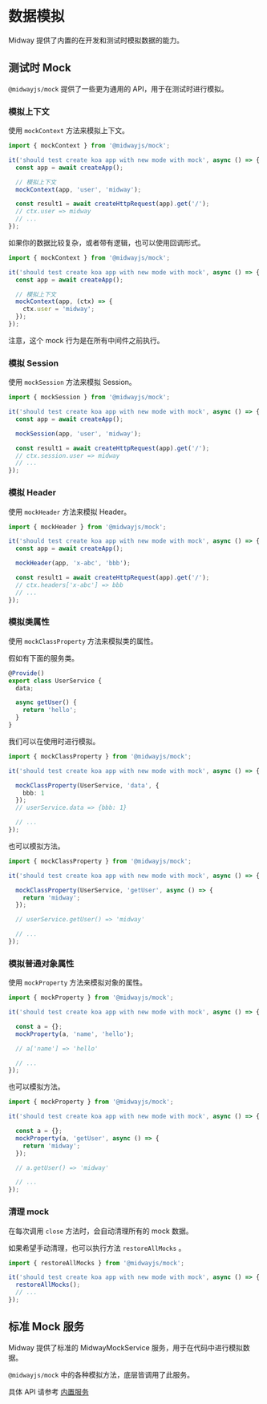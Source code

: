 # 数据模拟

Midway 提供了内置的在开发和测试时模拟数据的能力。



## 测试时 Mock

`@midwayjs/mock` 提供了一些更为通用的 API，用于在测试时进行模拟。

### 模拟上下文

使用 `mockContext` 方法来模拟上下文。

```typescript
import { mockContext } from '@midwayjs/mock';

it('should test create koa app with new mode with mock', async () => {
  const app = await createApp();

  // 模拟上下文
  mockContext(app, 'user', 'midway');

  const result1 = await createHttpRequest(app).get('/');
  // ctx.user => midway
  // ...
});
```

如果你的数据比较复杂，或者带有逻辑，也可以使用回调形式。

```typescript
import { mockContext } from '@midwayjs/mock';

it('should test create koa app with new mode with mock', async () => {
  const app = await createApp();

  // 模拟上下文
  mockContext(app, (ctx) => {
    ctx.user = 'midway';
  });
});
```

注意，这个 mock 行为是在所有中间件之前执行。



### 模拟 Session

使用 `mockSession` 方法来模拟 Session。

```typescript
import { mockSession } from '@midwayjs/mock';

it('should test create koa app with new mode with mock', async () => {
  const app = await createApp();

  mockSession(app, 'user', 'midway');

  const result1 = await createHttpRequest(app).get('/');
  // ctx.session.user => midway
  // ...
});
```

### 模拟 Header

使用 `mockHeader` 方法来模拟 Header。

```typescript
import { mockHeader } from '@midwayjs/mock';

it('should test create koa app with new mode with mock', async () => {
  const app = await createApp();

  mockHeader(app, 'x-abc', 'bbb');

  const result1 = await createHttpRequest(app).get('/');
  // ctx.headers['x-abc'] => bbb
  // ...
});
```

### 模拟类属性

使用 `mockClassProperty` 方法来模拟类的属性。

假如有下面的服务类。

```typescript
@Provide()
export class UserService {
  data;

  async getUser() {
    return 'hello';
  }
}
```

我们可以在使用时进行模拟。

```typescript
import { mockClassProperty } from '@midwayjs/mock';

it('should test create koa app with new mode with mock', async () => {

  mockClassProperty(UserService, 'data', {
    bbb: 1
  });
  // userService.data => {bbb: 1}

  // ...
});
```

也可以模拟方法。

```typescript
import { mockClassProperty } from '@midwayjs/mock';

it('should test create koa app with new mode with mock', async () => {

  mockClassProperty(UserService, 'getUser', async () => {
    return 'midway';
  });

  // userService.getUser() => 'midway'

  // ...
});
```



### 模拟普通对象属性

使用 `mockProperty` 方法来模拟对象的属性。

```typescript
import { mockProperty } from '@midwayjs/mock';

it('should test create koa app with new mode with mock', async () => {

  const a = {};
  mockProperty(a, 'name', 'hello');

  // a['name'] => 'hello'

  // ...
});
```

也可以模拟方法。

```typescript
import { mockProperty } from '@midwayjs/mock';

it('should test create koa app with new mode with mock', async () => {

  const a = {};
  mockProperty(a, 'getUser', async () => {
    return 'midway';
  });

  // a.getUser() => 'midway'

  // ...
});
```



### 清理 mock

在每次调用 `close` 方法时，会自动清理所有的 mock 数据。

如果希望手动清理，也可以执行方法 `restoreAllMocks` 。

```typescript
import { restoreAllMocks } from '@midwayjs/mock';

it('should test create koa app with new mode with mock', async () => {
  restoreAllMocks();
  // ...
});
```



## 标准 Mock 服务

Midway 提供了标准的 MidwayMockService 服务，用于在代码中进行模拟数据。

 `@midwayjs/mock` 中的各种模拟方法，底层皆调用了此服务。

具体 API 请参考 [内置服务](./built_in_service#midwaymockservice)
